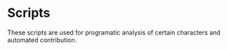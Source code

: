 # Scripts

These scripts are used for programatic analysis of certain characters and automated contribution.
